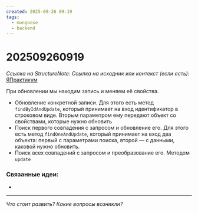 ```yaml
---
created: 2025-09-26 09:19
tags:
  - mongoose
  - backend
---
```

# 202509260919
*Ссылка на StructureNote:*
*Ссылка на исходник или контекст (если есть):* [ЯПрактикум](https://practicum.yandex.ru/learn/backend-nodejs/courses/16b47298-e20d-4fde-9619-1ab305039a00/sprints/564238/topics/a4928f0d-5f69-4053-bea3-fa90d3a2a89f/lessons/0964829b-5b6d-4372-b84d-44a076b97b5a/)

При обновлении мы находим запись и меняем её свойства.
- Обновление конкретной записи. Для этого есть метод `findByIdAndUpdate`, который принимает на вход идентификатор в строковом виде. Вторым параметром ему передают объект со свойствами, которые нужно обновить
- Поиск первого совпадения с запросом и обновление его. Для этого есть метод `findOneAndUpdate`, который принимает на вход два объекта: первый с параметрами поиска, второй — с данными, каковой нужно обновить.
- Поиск всех совпадений с запросом и преобразование его. Методом `update`
### Связанные идеи:
* 
---

*Что стоит развить? Какие вопросы возникли?*